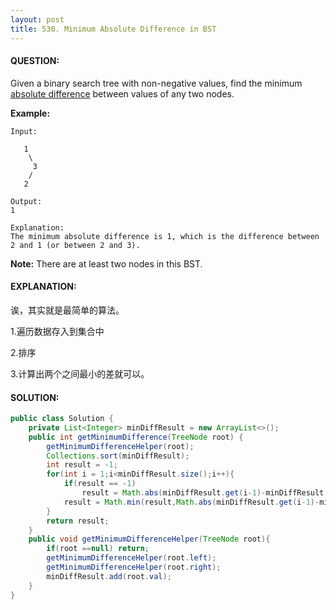 ```yaml
---
layout: post
title: 530. Minimum Absolute Difference in BST
---
```


#### QUESTION:

Given a binary search tree with non-negative values, find the minimum [absolute difference](https://en.wikipedia.org/wiki/Absolute_difference) between values of any two nodes.

**Example:**

```
Input:

   1
    \
     3
    /
   2

Output:
1

Explanation:
The minimum absolute difference is 1, which is the difference between 2 and 1 (or between 2 and 3).

```

**Note:** There are at least two nodes in this BST.

#### EXPLANATION:

诶，其实就是最简单的算法。

1.遍历数据存入到集合中

2.排序

3.计算出两个之间最小的差就可以。

#### SOLUTION:

```java
public class Solution {
    private List<Integer> minDiffResult = new ArrayList<>();
    public int getMinimumDifference(TreeNode root) {
        getMinimumDifferenceHelper(root);
        Collections.sort(minDiffResult);
        int result = -1;
        for(int i = 1;i<minDiffResult.size();i++){
            if(result == -1)
                result = Math.abs(minDiffResult.get(i-1)-minDiffResult.get(i));
            result = Math.min(result,Math.abs(minDiffResult.get(i-1)-minDiffResult.get(i)));
        }
        return result;
    }
    public void getMinimumDifferenceHelper(TreeNode root){
        if(root ==null) return;
        getMinimumDifferenceHelper(root.left);
        getMinimumDifferenceHelper(root.right);
        minDiffResult.add(root.val);
    }
}
```

